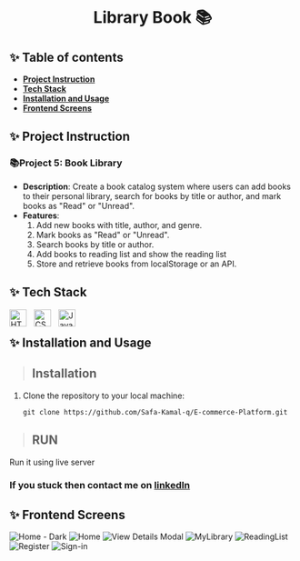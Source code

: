 <h1 align="center">Library Book 📚</h1>

## ✨️ Table of contents
- **[Project Instruction](https://github.com/Safa-Kamal-q/Library-Book/edit/main/README.md#%EF%B8%8F-project-instruction)**
- **[Tech Stack](https://github.com/Safa-Kamal-q/Library-Book/blob/main/README.md#%EF%B8%8F-tech-stack)**
- **[Installation and Usage](https://github.com/Safa-Kamal-q/Library-Book/blob/main/README.md#%EF%B8%8F-installation-and-usage)**
- **[Frontend Screens](https://github.com/Safa-Kamal-q/Library-Book/blob/main/README.md#%EF%B8%8F-frontend-screens)**

## ✨️ Project Instruction
### 📚**Project 5: Book Library**

- **Description**: Create a book catalog system where users can add books to their personal library, search for books by title or author, and mark books as "Read" or "Unread".
- **Features**:
    1. Add new books with title, author, and genre.
    2. Mark books as "Read" or "Unread".
    3. Search books by title or author.
    4. Add books to reading list and show the reading list
    5. Store and retrieve books from localStorage or an API.

 
## ✨️ Tech Stack
<img align="left" alt="HTML" width="30px" style="padding-right:10px;" src="https://encrypted-tbn0.gstatic.com/images?q=tbn:ANd9GcTBd2rMcfI56SZEenhvautbZl_xUsPSHaktNw&s" />
<img align="left" alt="CSS" width="30px" style="padding-right:10px;" src="https://encrypted-tbn0.gstatic.com/images?q=tbn:ANd9GcSJDwBd9LoQzBAZigXXxzQ0kKn6TwyrE0Y7Rg&s" />
<img align="left" alt="JavaScript" width="30px" style="padding-right:10px;" src="https://cdn-icons-png.flaticon.com/512/5968/5968292.png" />
<br     />


## ✨️ Installation and Usage

> ## Installation

1. Clone the repository to your local machine:

   ```
   git clone https://github.com/Safa-Kamal-q/E-commerce-Platform.git
   
   ```
> ## RUN

 Run it using live server

### If you stuck then contact me on [linkedIn](https://www.linkedin.com/in/safa-qasrawi-073a3024b/)

## ✨️ Frontend Screens
![Home - Dark](https://github.com/user-attachments/assets/4c646156-7b7f-4687-80a7-efe850f6d9f9)
![Home](https://github.com/user-attachments/assets/119e8faa-b987-41c6-b6b2-894b277b8d35)
![View Details Modal](https://github.com/user-attachments/assets/37d7584f-0a6c-4efc-8d3c-023c78aac30d)
![MyLibrary](https://github.com/user-attachments/assets/b0d2323e-9ba2-4223-8b3a-d757dbaaa227)
![ReadingList](https://github.com/user-attachments/assets/5e75fd72-1416-4d32-b679-361f098fa01e)
![Register](https://github.com/user-attachments/assets/fa0eb658-8ea5-44f8-b605-c227a5ce4b48)
![Sign-in](https://github.com/user-attachments/assets/25c87759-1971-40c6-be80-2d81e5fc0845)
